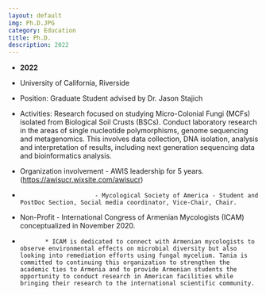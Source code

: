 ```yaml
---
layout: default
img: Ph.D.JPG
category: Education
title: Ph.D.
description: 2022
---
```


* __2022__
* University of California, Riverside
* Position: ​Graduate Student advised by Dr. Jason Stajich
* Activities: ​Research focused on studying Micro-Colonial Fungi (MCFs) isolated from Biological Soil Crusts (BSCs). Conduct laboratory research in the areas of single nucleotide polymorphisms, genome sequencing and metagenomics. This involves data collection, DNA isolation, analysis and interpretation of results, including next generation sequencing data and bioinformatics analysis.
* Organization involvement - AWIS leadership for 5 years. (https://awisucr.wixsite.com/awisucr)
*                          - Mycological Society of America - Student and PostDoc Section, Social media coordinator, Vice-Chair, Chair. 
* Non-Profit - International Congress of Armenian Mycologists (ICAM) conceptualized in November 2020. 

*            * ICAM is dedicated to connect with Armenian mycologists to observe environmental effects on microbial diversity but also looking into remediation efforts using fungal mycelium. Tania is committed to continuing this organization to strengthen the academic ties to Armenia and to provide Armenian students the opportunity to conduct research in American facilities while bringing their research to the international scientific community.
